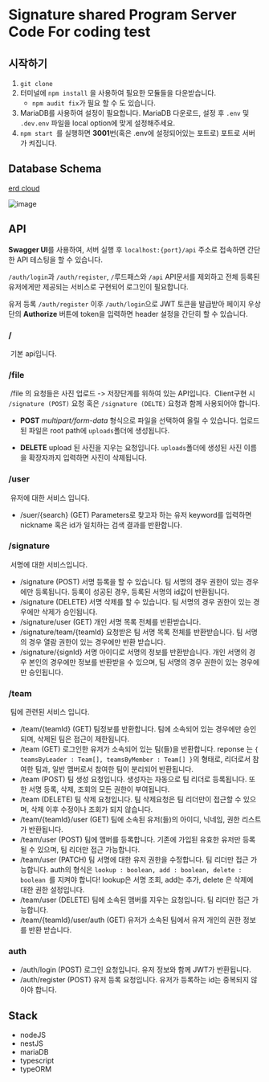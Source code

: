 # Signature shared Program Server Code For coding test



## 시작하기

1. `git clone` 
2. 터미널에 `npm install` 을 사용하여 필요한 모듈들을 다운받습니다.
   * `npm audit fix`가 필요 할 수 도 있습니다.
3. MariaDB를 사용하여 설정이 필요합니다.
   MariaDB 다운로드, 설정 후 `.env` 및 `.dev.env` 파일을 local option에 맞게 설정해주세요.
4. `npm start `를 실행하면 **3001**번(혹은 .env에 설정되어있는 포트로) 포트로 서버가 켜집니다.





## Database Schema 

[erd cloud](https://www.erdcloud.com/d/TGijkuBc6uEc86SqR)

![image](https://user-images.githubusercontent.com/52588452/78470034-1c62ee00-7761-11ea-823a-019340c1d70d.png)







## API

**Swagger UI**를 사용하여, 서버 실행 후 `localhost:{port}/api` 주소로 접속하면 간단한 API 테스팅을 할 수 있습니다.

`/auth/login`과 `/auth/register`, `/`루드패스와  `/api` API문서를 제외하고 전체 등록된 유저에게만 제공되는 서비스로 구현되어 로그인이 필요합니다.

유저 등록 `/auth/register` 이후 `/auth/login`으로 JWT 토큰을 발급받아 페이지 우상단의 **Authorize** 버튼에 token을 입력하면 header 설정을 간단히 할 수 있습니다.

### 	/

​	기본 api입니다.



### 	/file

​		/file 의 요청들은 사진 업로드 -> 저장단계를 위하여 있는 API입니다.
​		Client구현 시 `/signature (POST)` 요청 혹은 `/signature (DELTE)` 요청과 함께 사용되어야 합니다.

- **POST** 
  *multipart/form-data* 형식으로 파일을 선택하여 올릴 수 있습니다.
  업로드 된 파일은 root path에 `uploads`폴더에 생성됩니다.

- **DELETE**
  upload 된 사진을 지우는 요청입니다. 
  `uploads`폴더에 생성된 사진 이름을 확장자까지 입력하면 사진이 삭제됩니다.

  

### /user

​	유저에 대한 서비스 입니다.

- /suer/{search} (GET)
  Parameters로 찾고자 하는 유저 keyword를 입력하면 nickname 혹은 id가 일치하는 검색 결과를 반환합니다.



### /signature

​	서명에 대한 서비스입니다.

- /signature (POST)
  서명 등록을 할 수 있습니다.
  팀 서명의 경우 권한이 있는 경우에만 등록됩니다.
  등록이 성공된 경우, 등록된 서명의 id값이 반환됩니다.
- /signature (DELETE)
  서명 삭제를 할 수 있습니다.
  팀 서명의 경우 권한이 있는 경우에만 삭제가 승인됩니다.
- /signature/user (GET)
  개인 서명 목록 전체를 반환받습니다.
- /signature/team/{teamId}
  요청받은 팀 서명 목록 전체를 반환받습니다.
  팀 서명의 경우 열람 권한이 있는 경우에만 반환 받습니다.
- /signature/{signId}
  서명 아이디로 서명의 정보를 반환받습니다.
  개인 서명의 경우 본인의 경우에만 정보를 반환받을 수 있으며, 팀 서명의 경우 권한이 있는 경우에만 승인됩니다.



### /team

​	팀에 관련된 서비스 입니다.

- /team/{teamId} (GET)
  팀정보를 반환합니다.
  팀에 소속되어 있는 경우에만 승인되며, 삭제된 팀은 접근이 제한됩니다.
- /team (GET)
  로그인한 유저가 소속되어 있는 팀(들)을 반환합니다.
  reponse 는 `{ teamsByLeader : Team[], teamsByMember : Team[] }`의 형태로, 리더로서 참여한 팀과, 일반 맴버로서 참여한 팀이 분리되어 반환됩니다.
- /team (POST)
  팀 생성 요청입니다.
  생성자는 자동으로 팀 리더로 등록됩니다.
  또한 서명 등록, 삭제, 조회의 모든 권한이 부여됩니다.
- /team (DELETE)
  팀 삭제 요청입니다.
  팀 삭제요청은 팀 리더만이 접근할 수 있으며, 삭제 이후 수정이나 조회가 되지 않습니다.
- /team/{teamId}/user (GET)
  팀에 소속된 유저(들)의 아이디, 닉네임, 권한 리스트가 반환됩니다.
- /team/user (POST)
  팀에 맴버를 등록합니다.
  기존에 가입된 유효한 유저만 등록될 수 있으며, 팀 리더만 접근 가능합니다.
- /team/user (PATCH)
  팀 서명에 대한 유저 권한을 수정합니다. 팀 리더만 접근 가능합니다.
  auth의 형식은 `lookup : boolean, add : boolean, delete : boolean `를 지켜야 합니다!
  lookup은 서명 조회, add는 추가, delete 은 삭제에 대한 권한 설정입니다.
- /team/user (DELETE)
  팀에 소속된 맴버를 지우는 요청입니다. 팀 리더만 접근 가능합니다.
- /team/{teamId}/user/auth (GET)
  유저가 소속된 팀에서 유저 개인의 권한 정보를 반환 받습니다.

### auth

- /auth/login (POST)
  로그인 요청입니다.
  유저 정보와 함께 JWT가 반환됩니다.
- /auth/register (POST)
  유저 등록 요청입니다. 유저가 등록하는 id는 중복되지 않아야 합니다.







## Stack 

- nodeJS
- nestJS
- mariaDB
- typescript
- typeORM
